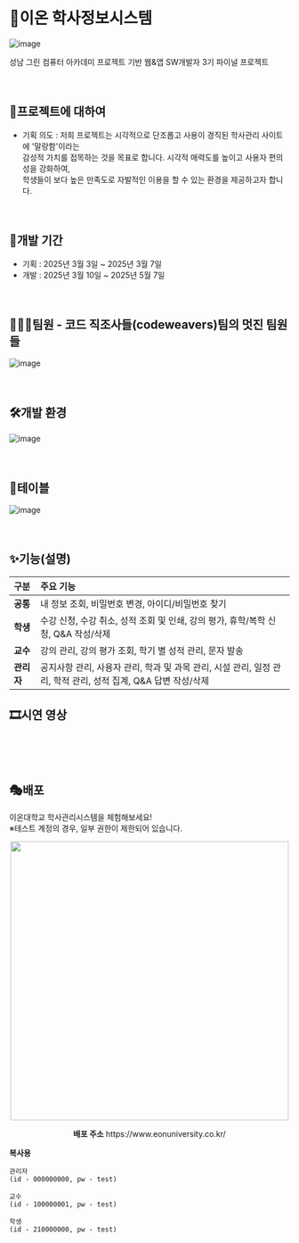 # 💎이온 학사정보시스템
![image](https://github.com/user-attachments/assets/0b7076da-054c-4d48-8099-e6f724104d08)

성남 그린 컴퓨터 아카데미 프로젝트 기반 웹&앱 SW개발자 3기 파이널 프로젝트
<br/><br/><br/>

## 🔎프로젝트에 대하여
- 기획 의도 : 저희 프로젝트는 시각적으로 단조롭고 사용이 경직된 학사관리 사이트에 '말랑함'이라는<br/> 감성적 가치를 접목하는 것을 목표로 합니다.
  시각적 매력도를 높이고 사용자 편의성을 강화하여,<br/> 학생들이 보다 높은 만족도로 자발적인 이용을 할 수 있는 환경을 제공하고자 합니다.
<br/><br/><br/>

## 📆개발 기간
- 기획 : 2025년 3월 3일 ~ 2025년 3월 7일
- 개발 : 2025년 3월 10일 ~ 2025년 5월 7일
<br/><br/><br/>

## 👨‍👧‍👧팀원 - 코드 직조사들(codeweavers)팀의 멋진 팀원들
![image](https://github.com/user-attachments/assets/a41312e3-c181-4e96-ba3e-50dbc85610c2)
<br/><br/><br/>

## 🛠개발 환경
![image](https://github.com/user-attachments/assets/d3437c64-b60a-4ab1-8c8a-b78da95376ac)
<br/><br/><br/>

## 🧩테이블
![image](https://github.com/user-attachments/assets/0b2b9959-afae-4040-a5ea-99e99d1b192b)
<br/><br/><br/>

## ✨기능(설명)
| 구분 | 주요 기능 |
| :--- | :--- |
| **공통** | 내 정보 조회, 비밀번호 변경, 아이디/비밀번호 찾기 |
| **학생** | 수강 신청, 수강 취소, 성적 조회 및 인쇄, 강의 평가, 휴학/복학 신청, Q&A 작성/삭제 |
| **교수** | 강의 관리, 강의 평가 조회, 학기 별 성적 관리, 문자 발송 |
| **관리자** | 공지사항 관리, 사용자 관리, 학과 및 과목 관리, 시설 관리, 일정 관리, 학적 관리, 성적 집계, Q&A 답변 작성/삭제 |

## 🎞시연 영상
<br/><br/><br/>

## 🎭배포
이온대학교 학사관리시스템을 체험해보세요!
<br/>※테스트 계정의 경우, 일부 권한이 제한되어 있습니다.

<p align="center">
<img src="https://github.com/user-attachments/assets/69508ced-a18d-463c-97fa-e1538f24eaf5" height="500" width="500"/>
</p>
<p align="center">
<b>배포 주소</b>
https://www.eonuniversity.co.kr/
</p>

<b>복사용</b>
```
관리자
(id - 000000000, pw - test)

교수
(id - 100000001, pw - test)

학생
(id - 210000000, pw - test)
```
